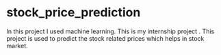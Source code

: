 # stock_price_prediction
In this project I used machine learning. This is my internship project . This project is used to predict the stock related prices which helps in stock market. 
